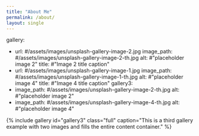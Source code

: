 ```yaml
---
title: "About Me"
permalink: /about/
layout: single
---
```

gallery:
  - url: #/assets/images/unsplash-gallery-image-2.jpg
    image_path: #/assets/images/unsplash-gallery-image-2-th.jpg
    alt: #"placeholder image 2"
    title: #"Image 2 title caption"
  - url: #/assets/images/unsplash-gallery-image-1.jpg
    image_path: #/assets/images/unsplash-gallery-image-1-th.jpg
    alt: #"placeholder image 4"
    title: #"Image 4 title caption"
gallery3:
  - image_path: #/assets/images/unsplash-gallery-image-2-th.jpg
    alt: #"placeholder image 2"
  - image_path: #/assets/images/unsplash-gallery-image-4-th.jpg
    alt: #"placeholder image 4"
	
	
{% include gallery id="gallery3" class="full" caption="This is a third gallery example with two images and fills the entire content container." %}

